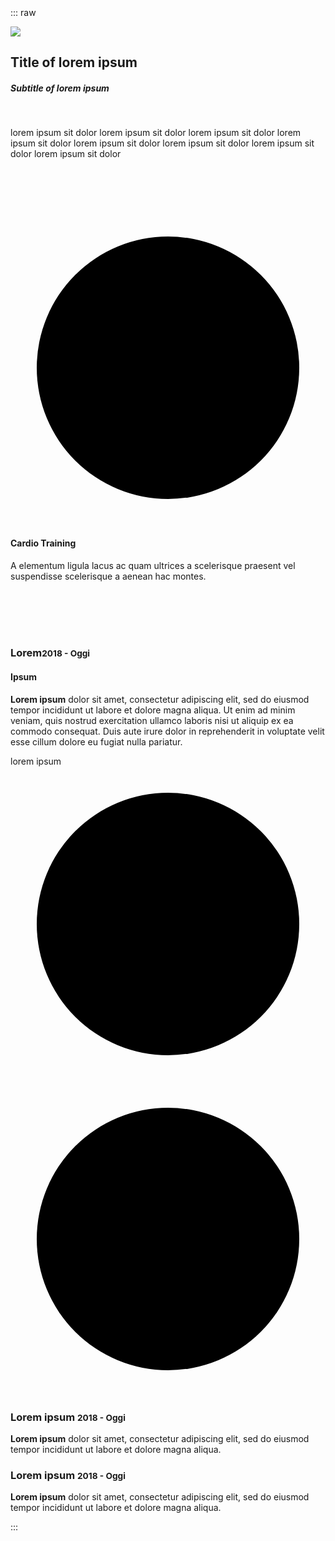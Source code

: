 <br/><br/><br/><br/><br/><br/><br/>

::: raw
<div class="hyperplexed-card">
    <div class="card-left">
        <img class="card-image" src="http://placekitten.com/1000/1000">
    </div>
    <div class="card-right">
        <h2 class="card-title">Title of lorem ipsum</h2>
        <h5 class="card-subtitle">Subtitle of lorem ipsum</h5>
        <br/>
        <p>
            lorem ipsum sit dolor lorem ipsum sit dolor lorem ipsum sit dolor lorem ipsum sit dolor
            lorem ipsum sit dolor lorem ipsum sit dolor lorem ipsum sit dolor lorem ipsum sit dolor
        </p>
        <div class="card-colored-angle"></div>
    </div>
</div>

<br/>
<br/>
<br/>
<br/>

<div class="promoPanel3">
    <div class="icon-holder">
        <svg class="card-icon" viewBox="0 0 24 24">
            <circle cx="12" cy="12" r="10" />
        </svg>
    </div>
    <h4 class="heading">Cardio Training</h4>
    <p class="description">A elementum ligula lacus ac quam ultrices a scelerisque praesent vel suspendisse scelerisque a aenean hac montes.</p>
</div>

<br/>
<br/>
<br/>
<br/>

<div class="dev-section with-overflow">
<div class="resumeCard">
    <div class="card-header">
        <h3 class="card-title">Lorem<small>2018 - Oggi</small></h3>
        <h4 class="card-subtitle">Ipsum</h4>
    </div>
    <div class="card-content">
        <p>
            <b>Lorem ipsum</b> dolor sit amet, consectetur adipiscing elit,
            sed do eiusmod tempor incididunt ut labore et dolore magna aliqua.
            Ut enim ad minim veniam, quis nostrud exercitation ullamco laboris
            nisi ut aliquip ex ea commodo consequat. Duis aute irure dolor in
            reprehenderit in voluptate velit esse cillum dolore eu fugiat nulla pariatur.
        </p>
        <div class="card-actions card-actions-end">
            <div class="simple-button animate-on-hover button-small">
                lorem ipsum
            </div>
        </div>
    </div>
    <div class="card-actions card-actions-absolute">
        <svg class="card-icon" viewBox="0 0 24 24">
            <circle cx="12" cy="12" r="10" />
        </svg>
        <svg class="card-icon" viewBox="0 0 24 24">
            <circle cx="12" cy="12" r="10" />
        </svg>
    </div>
</div>

<div class="resumeCard list-mode">
    <div class="card-header">
        <h3 class="card-title">
            Lorem ipsum
            <small>2018 - Oggi</small>
        </h3>
    </div>
    <div class="card-content">
        <p>
            <b>Lorem ipsum</b> dolor sit amet, consectetur adipiscing elit,
            sed do eiusmod tempor incididunt ut labore et dolore magna aliqua.
        </p>
    </div>
</div>
<div class="resumeCard list-mode">
    <div class="card-header">
        <h3 class="card-title">
            Lorem ipsum
            <small>2018 - Oggi</small>
        </h3>
    </div>
    <div class="card-content">
        <p>
            <b>Lorem ipsum</b> dolor sit amet, consectetur adipiscing elit,
            sed do eiusmod tempor incididunt ut labore et dolore magna aliqua.
        </p>
    </div>
</div>
</div>
:::

<!-- ICONS -->

<div style="display: none">
    <svg id="icon" viewBox="0 0 24 24">
        <circle cx="12" cy="12" r="10" />
    </svg>
</div>

<style lang="scss">
@import "theme";
@import "workbench";
</style>